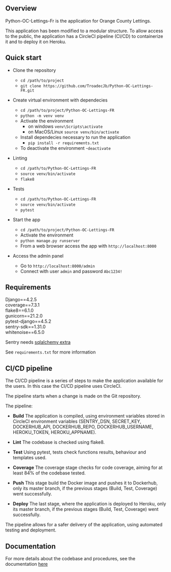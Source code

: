 ## Overview

Python-OC-Lettings-Fr is the application for Orange County Lettings.

This application has been modified to a modular structure. To allow access to the public, the application has a CircleCI pipeline (CI/CD) to containerize it and to deploy it on Heroku.

## Quick start

- Clone the repository
  - `cd /path/to/project`
  - `git clone https://github.com/TroadecJb/Python-OC-Lettings-FR.git`

- Create virtual environment with dependecies
  - `cd /path/to/project/Python-OC-Lettings-FR`
  - `python -m venv venv`
  - Activate the environment
    - on windows `venv\Scripts\activate`
    - on MacOS/Linux `source venv/bin/activate`
  - Install dependecies necessary to run the application
    - `pip install -r requirements.txt`
  - To deactivate the environment
    -`deactivate`

- Linting
  - `cd /path/to/Python-OC-Lettings-FR`
  - `source venv/bin/activate`
  - `flake8`

- Tests
  - `cd /path/to/Python-OC-Lettings-FR`
  - `source venv/bin/activate`
  - `pytest`

- Start the app
  - `cd /path/to/project/Python-OC-Lettings-FR`
  - Activate the environment
  - `python manage.py runserver`
  - From a web browser access the app with `http://localhost:8000`

- Access the admin panel
  - Go to `http://localhost:8000/admin`
  - Connect with user `admin` and password `Abc1234!`

## Requirements

Django==4.2.5  
coverage==7.3.1  
flake8==6.1.0  
gunicorn==21.2.0  
pytest-django==4.5.2  
sentry-sdk==1.31.0  
whitenoise==6.5.0  

Sentry needs [sqlalchemy extra](https://docs.sentry.io/platforms/python/configuration/integrations/sqlalchemy/)

See `requirements.txt` for more information

## CI/CD pipeline

The CI/CD pipeline is a series of steps to make the application available for the users.
In this case the CI/CD pipeline uses CircleCI.

The pipeline starts when a change is made on the Git repository.

The pipeline:

  - **Build** The application is compiled, using environment variables stored in CircleCI environment variables (SENTRY_DSN, SECRET_KEY, DOCKERHUB_API, DOCKERHUB_REPO, DOCKERHUB_USERNAME, HEROKU_TOKEN, HEROKU_APPNAME).

  - **Lint** The codebase is checked using flake8.

  - **Test** Using pytest, tests check functions results, behaviour and templates used.

  - **Coverage** The coverage stage checks for code coverage, aiming for at least 84% of the codebase tested.

  - **Push** This stage build the Docker image and pushes it to Dockerhub, only its master branch, if the previous stages (Build, Test, Coverage) went successfully.

  - **Deploy** The last stage, where the application is deployed to Heroku, only its master branch, if the previous stages (Build, Test, Coverage) went successfully.

The pipeline allows for a safer delivery of the application, using automated testing and deployment.

## Documentation

For more details about the codebase and procedures, see the documentation [here](https://oc-lettings-fr.readthedocs.io/en/latest/)